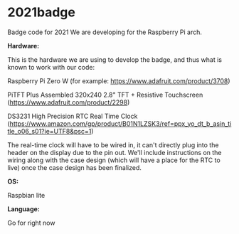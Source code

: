 # 2021badge
Badge code for 2021
We are developing for the Raspberry Pi arch.


**Hardware:**


This is the hardware we are using to develop the badge, and thus what is known to work with our code:

Raspberry Pi Zero W (for example: https://www.adafruit.com/product/3708)

PiTFT Plus Assembled 320x240 2.8" TFT + Resistive Touchscreen (https://www.adafruit.com/product/2298)

DS3231 High Precision RTC Real Time Clock (https://www.amazon.com/gp/product/B01N1LZSK3/ref=ppx_yo_dt_b_asin_title_o06_s01?ie=UTF8&psc=1)

The real-time clock will have to be wired in, it can't directly plug into the header on the display due to the pin out.  We'll include instructions on the wiring along with the case design (which will have a place for the RTC to live) once the case design has been finalized.

**OS:**

Raspbian lite

**Language:**

Go for right now
